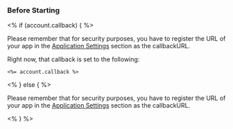 ### Before Starting

<div class="setup-callback">
<% if (account.callback) { %>
<p>Please remember that for security purposes, you have to register the URL of your app in the <a href="${manage_url}/#/applications/${account.clientId}/settings">Application Settings</a> section as the callbackURL.</p>
<p>Right now, that callback is set to the following:</p>
<pre><code><%= account.callback %></code></pre>
<% } else { %>
<p>Please remember that for security purposes, you have to register the URL of your app in the <a href="${manage_url}/#/applications">Application Settings</a> section as the callbackURL.</p>
<% } %>

</div>
